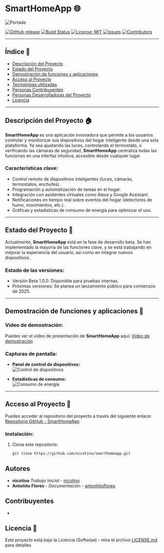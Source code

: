 # SmartHomeApp 🌐
![Portada](https://i.pinimg.com/736x/98/20/c8/9820c872e66033b1e8418211f3a9bf60.jpg)

[![GitHub release](https://img.shields.io/github/v/release/usuario/smarthomeapp)](https://github.com/usuario/smarthomeapp/releases)
[![Build Status](https://img.shields.io/github/actions/workflow/status/usuario/smarthomeapp/ci.yml)](https://github.com/usuario/smarthomeapp/actions)
[![License: MIT](https://img.shields.io/badge/License-MIT-yellow.svg)](https://opensource.org/licenses/MIT)
[![Issues](https://img.shields.io/github/issues/usuario/smarthomeapp)](https://github.com/usuario/smarthomeapp/issues)
[![Contributors](https://img.shields.io/github/contributors/usuario/smarthomeapp)](https://github.com/usuario/smarthomeapp/graphs/contributors)

---

## Índice 📑

- [Descripción del Proyecto](#descripción-del-proyecto)
- [Estado del Proyecto](#estado-del-proyecto)
- [Demostración de funciones y aplicaciones](#demostración-de-funciones-y-aplicaciones)
- [Acceso al Proyecto](#acceso-al-proyecto)
- [Tecnologías utilizadas](#tecnologías-utilizadas)
- [Personas Contribuyentes](#personas-contribuyentes)
- [Personas Desarrolladoras del Proyecto](#personas-desarrolladoras-del-proyecto)
- [Licencia](#licencia)

---

## Descripción del Proyecto 🏠

**SmartHomeApp** es una aplicación innovadora que permite a los usuarios controlar y monitorizar sus dispositivos del hogar inteligente desde una sola plataforma. Ya sea ajustando las luces, controlando el termostato, o verificando las cámaras de seguridad, **SmartHomeApp** centraliza todas las funciones en una interfaz intuitiva, accesible desde cualquier lugar.

### Características clave:
- Control remoto de dispositivos inteligentes (luces, cámaras, termostatos, enchufes).
- Programación y automatización de tareas en el hogar.
- Integración con asistentes virtuales como Alexa y Google Assistant.
- Notificaciones en tiempo real sobre eventos del hogar (detectores de humo, movimientos, etc.).
- Gráficas y estadísticas de consumo de energía para optimizar el uso.

---

## Estado del Proyecto 🚧

Actualmente, **SmartHomeApp** está en la fase de desarrollo beta. Se han implementado la mayoría de las funciones clave, y se está trabajando en mejorar la experiencia del usuario, así como en integrar nuevos dispositivos.

### Estado de las versiones:
- Versión Beta 1.0.0: Disponible para pruebas internas.
- Próximas versiones: Se planea un lanzamiento público para comienzos de 2025.

---

## Demostración de funciones y aplicaciones 🎥

### Video de demostración:

Puedes ver el video de presentación de **SmartHomeApp** aquí: [Video de demostración](https://vi.deo/ejemplo-de-video)

### Capturas de pantalla:
- **Panel de control de dispositivos:**  
  ![Control de dispositivos](./assets/dashboard.png)
 
- **Estadísticas de consumo:**  
  ![Consumo de energía](./assets/energy-stats.png)

---

## Acceso al Proyecto 🔑

Puedes acceder al repositorio del proyecto a través del siguiente enlace:  
[Repositorio GitHub - SmartHomeApp](https://github.com/nicotino/smarthomeapp)

### Instalación:
1. Clona este repositorio:
   ```bash
   git clone https://github.com/nicotino/smarthomeapp.git

## Autores
* **nicotino** *Trabajo Inicial* - [nicotino](https://github.com/antonhitoflores)
* **Antoñito Flores** - *Documentación* - [antonhitoflores](https://github.com/antonhitoflores)

## Contribuyentes
*

## Licencia 📄

Este proyecto está bajo la Licencia (Softwise) - mira el archivo [LICENSE.md](LICENSE.md) para detalles

